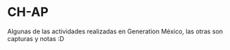 # CH-AP
Algunas de las actividades realizadas en Generation México, las otras son capturas y notas :D
